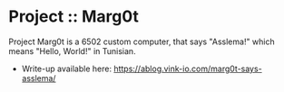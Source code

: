 # Project :: Marg0t

Project Marg0t is a 6502 custom computer, that says "Asslema!" which means "Hello, World!" in Tunisian. 

- Write-up available here: https://ablog.vink-io.com/marg0t-says-asslema/

